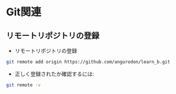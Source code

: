# Git関連
## リモートリポジトリの登録

* リモートリポジトリの登録

```zsh
git remote add origin https://github.com/angurodon/learn_b.git
```

* 正しく登録されたか確認するには:

```zsh
git remote -v
```
